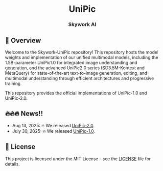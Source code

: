 <p align="center">
<h1 align="center">UniPic</h1>
<h3 align="center">Skywork AI</h3>
</p>

## 📝 Overview

Welcome to the Skywork-UniPic repository! This repository hosts the model weights and implementation of our unified multimodal models, including the 1.5B-parameter UniPic1.0 for integrated image understanding and generation, and the advanced UniPic2.0 series (SD3.5M-Kontext and MetaQuery) for state-of-the-art text-to-image generation, editing, and multimodal understanding through efficient architectures and progressive training.

This repository provides the official implementations of UniPic-1.0 and UniPic-2.0.

## 🔥🔥🔥 News!!
* Aug 13, 2025: 🔥 We released [UniPic-2.0](https://github.com/SkyworkAI/UniPic2/tree/main/UniPic-2).
* July 30, 2025: 🔥 We released [UniPic-1.0](https://github.com/SkyworkAI/UniPic2/tree/main/UniPic-1).


## 📄 License

This project is licensed under the MIT License - see the [LICENSE](LICENSE) file for details.
